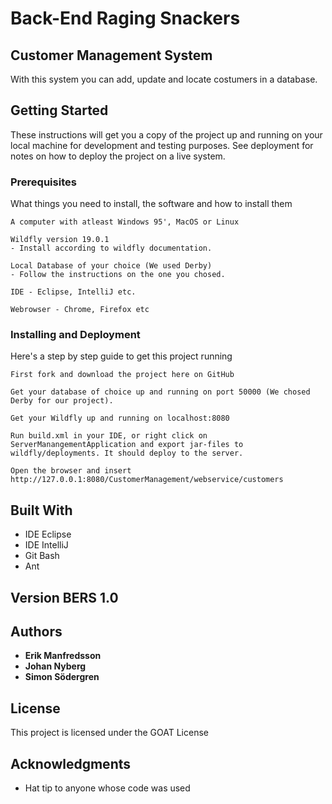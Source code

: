 # Back-End Raging Snackers

## Customer Management System

With this system you can add, update and locate costumers in a database.

## Getting Started

These instructions will get you a copy of the project up and running on your local machine for development and testing purposes. See deployment for notes on how to deploy the project on a live system.

### Prerequisites

What things you need to install, the software and how to install them

```
A computer with atleast Windows 95', MacOS or Linux
```

```
Wildfly version 19.0.1
- Install according to wildfly documentation. 
```

```
Local Database of your choice (We used Derby)
- Follow the instructions on the one you chosed. 
```

```
IDE - Eclipse, IntelliJ etc. 
```

```
Webrowser - Chrome, Firefox etc
```

### Installing and Deployment

Here's a step by step guide to get this project running 


```
First fork and download the project here on GitHub 
```

```
Get your database of choice up and running on port 50000 (We chosed Derby for our project).
```

```
Get your Wildfly up and running on localhost:8080
```

```
Run build.xml in your IDE, or right click on ServerManangementApplication and export jar-files to wildfly/deployments. It should deploy to the server. 
```

```
Open the browser and insert http://127.0.0.1:8080/CustomerManagement/webservice/customers 
```

## Built With

* IDE Eclipse 
* IDE IntelliJ
* Git Bash 
* Ant

## Version BERS 1.0 

## Authors 
* **Erik Manfredsson** 
* **Johan Nyberg** 
* **Simon Södergren** 


## License

This project is licensed under the GOAT License 

## Acknowledgments

* Hat tip to anyone whose code was used
